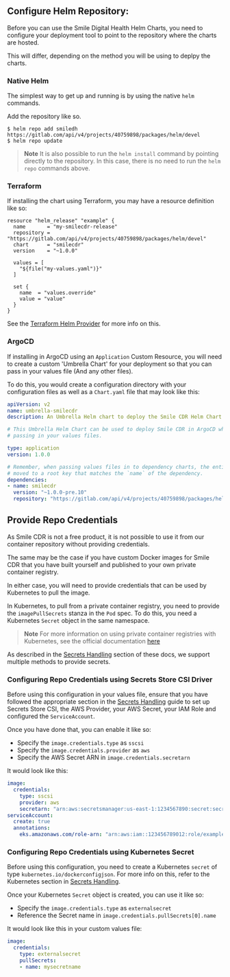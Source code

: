 ## Configure Helm Repository:

Before you can use the Smile Digital Health Helm Charts, you need to configure your
deployment tool to point to the repository where the charts are hosted.

This will differ, depending on the method you will be using to deplpy the charts.

### Native Helm
The simplest way to get up and running is by using the native `helm` commands.

Add the repository like so.

```shell
$ helm repo add smiledh https://gitlab.com/api/v4/projects/40759898/packages/helm/devel
$ helm repo update
```

> **Note** It is also possible to run the `helm install` command by pointing directly to the repository.
In this case, there is no need to run the `helm repo` commands above.

### Terraform
If installing the chart using Terraform, you may have a resource definition like so:

```
resource "helm_release" "example" {
  name       = "my-smilecdr-release"
  repository = "https://gitlab.com/api/v4/projects/40759898/packages/helm/devel"
  chart      = "smilecdr"
  version    = "~1.0.0"

  values = [
    "${file("my-values.yaml")}"
  ]

  set {
    name  = "values.override"
    value = "value"
  }
}
```

See the [Terraform Helm Provider](https://registry.terraform.io/providers/hashicorp/helm/latest/docs/resources/release) for more info on this.

### ArgoCD
If installing in ArgoCD using an `Application` Custom Resource, you will need to create a custom 'Umbrella Chart' for your deployment so that you can pass in your values file (And any other files).

To do this, you would create a configuration directory with your configuration files as well as a `Chart.yaml` file that may look like this:

```yaml
apiVersion: v2
name: umbrella-smilecdr
description: An Umbrella Helm chart to deploy the Smile CDR Helm Chart

# This Umbrella Helm Chart can be used to deploy Smile CDR in ArgoCD while
# passing in your values files.

type: application
version: 1.0.0

# Remember, when passing values files in to dependency charts, the entire yaml map needs to be
# moved to a root key that matches the `name` of the dependency.
dependencies:
- name: smilecdr
  version: "~1.0.0-pre.10"
  repository: "https://gitlab.com/api/v4/projects/40759898/packages/helm/devel"
```

## Provide Repo Credentials
As Smile CDR is not a free product, it is not possible to use it from our
container repository without providing credentials.

The same may be the case if you have custom Docker images for Smile CDR that you have built yourself and published to your own private container registry.

In either case, you will need to provide credentials that can be used by Kubernetes to pull the image.

In Kubernetes, to pull from a private container registry, you need to provide
the `imagePullSecrets` stanza in the `Pod` spec. To do this, you need a Kubernetes
`Secret` object in the same namespace.

>**Note** For more information on using private container registries with
Kubernetes, see the official documentation [here](https://kubernetes.io/docs/tasks/configure-pod-container/pull-image-private-registry/)

As described in the [Secrets Handling](secrets.md) section of these docs, we support multiple methods to provide secrets.

### Configuring Repo Credentials using Secrets Store CSI Driver
Before using this configuration in your values file, ensure that you have followed the appropriate section in the [Secrets Handling](secrets.md#secrets-store-csi-driver) guide to set up Secrets Store CSI, the AWS Provider, your AWS Secret, your IAM Role and configured the `ServiceAccount`.

Once you have done that, you can enable it like so:

* Specify the `image.credentials.type` as `sscsi`
* Specify the `image.credentials.provider` as `aws`
* Specify the AWS Secret ARN in `image.credentials.secretarn`

It would look like this:
```yaml
image:
  credentials:
    type: sscsi
    provider: aws
    secretarn: "arn:aws:secretsmanager:us-east-1:1234567890:secret:secretname"
serviceAccount:
  create: true
  annotations:
    eks.amazonaws.com/role-arn: "arn:aws:iam::123456789012:role/example-role-name"
```

### Configuring Repo Credentials using Kubernetes Secret
Before using this configuration, you need to create a Kubernetes `secret` of type `kubernetes.io/dockerconfigjson`. For more info on this, refer to the Kubernetes section in [Secrets Handling](secrets.md#kubernetes-secret).

Once your Kubernetes `Secret` object is created, you can use it like so:

* Specify the `image.credentials.type` as `externalsecret`
* Reference the Secret name in `image.credentials.pullSecrets[0].name`

It would look like this in your custom values file:
```yaml
image:
  credentials:
    type: externalsecret
    pullSecrets:
    - name: mysecretname
```
